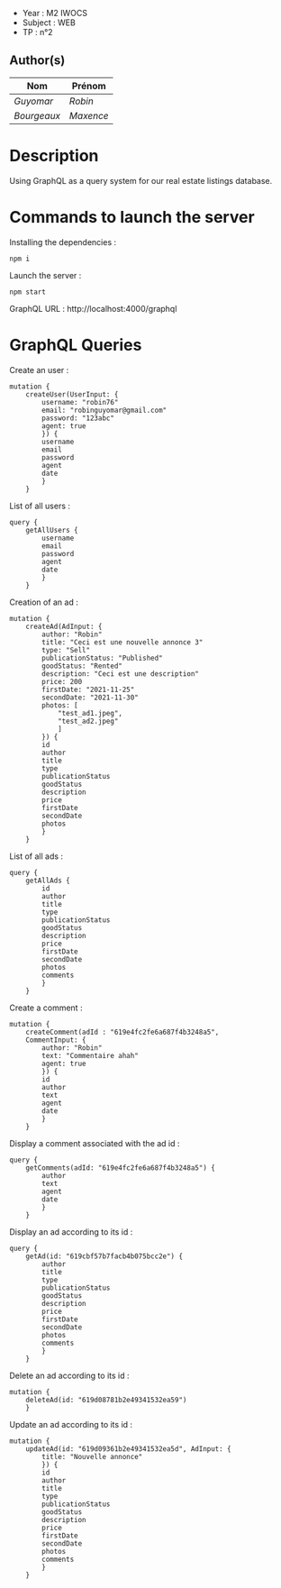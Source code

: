 
- Year : M2 IWOCS
- Subject : WEB
- TP : n°2

## Author(s)

|Nom|Prénom|
|--|--|
| *Guyomar* | *Robin*|
| *Bourgeaux* | *Maxence*|

# Description

Using GraphQL as a query system for our real estate listings database.

# Commands to launch the server

Installing the dependencies :

    npm i

Launch the server :

    npm start 

GraphQL URL : http://localhost:4000/graphql

# GraphQL Queries

Create an user :

    mutation {
        createUser(UserInput: {
            username: "robin76"
            email: "robinguyomar@gmail.com"
            password: "123abc"
            agent: true
            }) {	
            username
            email
            password
            agent
            date
            }
        }

List of all users :

    query {
        getAllUsers {
            username
            email
            password
            agent
            date
            }
        }

Creation of an ad :

    mutation {
        createAd(AdInput: {
            author: "Robin"
            title: "Ceci est une nouvelle annonce 3"
            type: "Sell"
            publicationStatus: "Published"
            goodStatus: "Rented"
            description: "Ceci est une description"
            price: 200
            firstDate: "2021-11-25"
            secondDate: "2021-11-30"
            photos: [
                "test_ad1.jpeg",
                "test_ad2.jpeg"
                ]
            }) {	
            id
            author
            title
            type
            publicationStatus
            goodStatus
            description
            price
            firstDate
            secondDate
            photos
            }
        }

List of all ads :

    query {
        getAllAds {
            id
            author
            title
            type
            publicationStatus
            goodStatus
            description
            price
            firstDate
            secondDate
            photos
            comments
            }
        }

Create a comment :

    mutation {
        createComment(adId : "619e4fc2fe6a687f4b3248a5",
        CommentInput: {
            author: "Robin"
            text: "Commentaire ahah"
            agent: true
            }) {	
            id
            author
            text
            agent
            date
            }
        }       

Display a comment associated with the ad id :

    query {
        getComments(adId: "619e4fc2fe6a687f4b3248a5") {
            author
            text
            agent
            date
            }
        }         

Display an ad according to its id :

    query {
        getAd(id: "619cbf57b7facb4b075bcc2e") {
            author
            title
            type
            publicationStatus
            goodStatus
            description
            price
            firstDate
            secondDate
            photos
            comments
            }
        }       

Delete an ad according to its id :

    mutation {
        deleteAd(id: "619d08781b2e49341532ea59")
        }   

Update an ad according to its id :

    mutation {
        updateAd(id: "619d09361b2e49341532ea5d", AdInput: {
            title: "Nouvelle annonce"
            }) {
            id
            author
            title
            type
            publicationStatus
            goodStatus
            description
            price
            firstDate
            secondDate
            photos
            comments
            }
        }              
